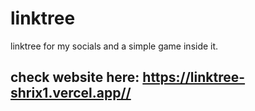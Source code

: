 # linktree

linktree for my socials and a simple game inside it.
## check website here: https://linktree-shrix1.vercel.app//
